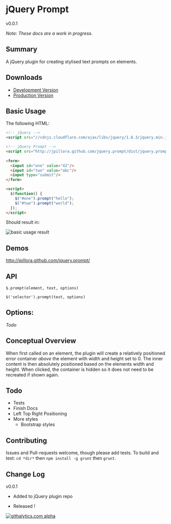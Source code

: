 jQuery Prompt
=====
v0.0.1

*Note: These docs are a work in progress.*

Summary
---
A jQuery plugin for creating stylised text prompts on elements.

Downloads
---

* [Development Version]
* [Production Version]

Basic Usage
---

The following HTML:

``` html
<!-- jQuery -->
<script src="//cdnjs.cloudflare.com/ajax/libs/jquery/1.8.3/jquery.min.js"></script>

<!-- jQuery Prompt -->
<script src="http://jpillora.github.com/jquery.prompt/dist/jquery.prompt.min.js"></script>
 
<form>
  <input id="one" value="42"/>
  <input id="two" value="abc"/>
  <input type="submit"/>
</form>

<script>
  $(function() {
    $("#one").prompt("hello");
    $("#two").prompt("world");
  });
</script>
```

Should result in:

![basic usage result](http://jpillora.github.com/jquery.prompt/docs/screeny.png)

Demos
---
http://jpillora.github.com/jquery.prompt/

API
---

`$.prompt(element, text, options)`

`$('selector').prompt(text, options)`

Options:
---
*Todo*

Conceptual Overview
---
When first called on an element, the plugin will create a relatively positioned error container *above* the element with width and height set to 0. The inner content is then absolutely positioned based on the elements width and height. When clicked, the container is hidden so it does not need to be recreated if shown again. 

Todo
---
* Tests
* Finish Docs
* Left Top Right Positioning
* More styles
  * Bootstrap styles

Contributing
---
Issues and Pull-requests welcome, though please add tests. To build and test: `cd *dir*` then `npm install -g grunt` then `grunt`.

Change Log
---

v0.0.1

* Added to jQuery plugin repo

* Released !

  [Development Version]: http://jpillora.github.com/jquery.prompt/dist/jquery.prompt.js
  [Production Version]: http://jpillora.github.com/jquery.prompt/dist/jquery.prompt.min.js



<!-- Tracker -->
[![githalytics.com alpha](https://cruel-carlota.pagodabox.com/2ec87aabeaf1ff78eef8883aae18577c "githalytics.com")](http://githalytics.com/github.com/jpillora)

